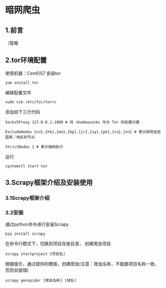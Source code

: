 # 暗网爬虫

## 1.前言
（暂略

## 2.tor环境配置
使用机器：CentOS7
安装tor
```
yum install tor
```

编辑配置文件
```
sudo vim /etc/tor/torrc
```

添加如下三行代码
```
Socks5Proxy 127.0.0.1:1080 # 将 shadowsocks 作为 Tor 的前置代理

ExcludeNodes {cn},{hk},{mo},{kp},{ir},{sy},{pk},{cu},{vn} # 表示排除这些国家／地区的节点

StrictNodes 1 # 表示强制执行
```

运行
```
systemctl start tor
```


## 3.Scrapy框架介绍及安装使用

### 3.1Scrapy框架介绍

### 3.2安装
通过python命令进行安装Scrapy
```
pip install scrapy
```

在命令行模式下，切换到项目存放目录， 创建爬虫项目
```
scrapy startproject [项目名]
```

根据提示，通过提供的模板，创建爬虫(注意：爬虫名称，不能跟项目名称一致，否则会报错)
```
scrapy genspider [爬虫名称] [域名]
```

